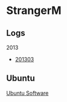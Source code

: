 StrangerM
=========

Logs
----
2013
* [201303](https://github.com/xhmao/StrangerM/blob/master/doc/log/201303log.md)

Ubuntu
------
[Ubuntu Software](https://github.com/xhmao/StrangerM/blob/master/doc/note/ubuntu/ubuntu-software.md)
